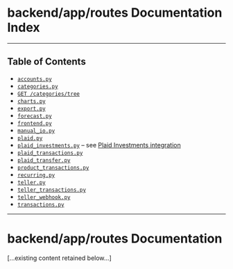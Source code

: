 # backend/app/routes Documentation Index

---

## Table of Contents

- [`accounts.py`](#accounts-route)
- [`categories.py`](#categories-route)
- [`GET /categories/tree`](categories.md)
- [`charts.py`](#charts-route)
- [`export.py`](#export-route)
- [`forecast.py`](#forecast-route)
- [`frontend.py`](#frontend-route)
- [`manual_io.py`](#manual-io-route)
- [`plaid.py`](#plaid-integration-route)
- [`plaid_investments.py`](#plaid-investments-route) – see [Plaid Investments integration](../../integrations/plaid_investments.md)
- [`plaid_transactions.py`](#plaid-transactions-route)
- [`plaid_transfer.py`](#plaid-transfer-route)
- [`product_transactions.py`](#product-transactions-route)
- [`recurring.py`](#recurring-transactions-route)
- [`teller.py`](#teller-integration-route)
- [`teller_transactions.py`](#teller-transactions-route)
- [`teller_webhook.py`](#teller-webhook-route)
- [`transactions.py`](#transactions-route)

---

# backend/app/routes Documentation

[...existing content retained below...]
